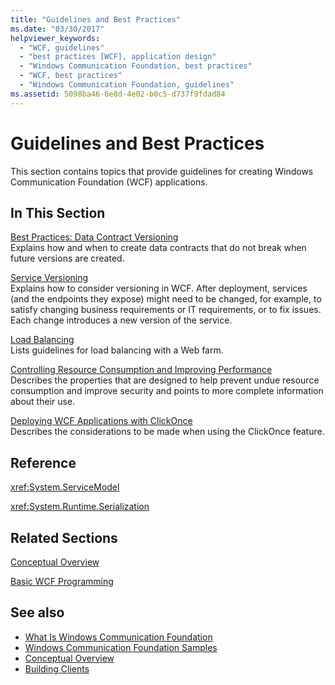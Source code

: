 ```yaml
---
title: "Guidelines and Best Practices"
ms.date: "03/30/2017"
helpviewer_keywords: 
  - "WCF, guidelines"
  - "best practices [WCF], application design"
  - "Windows Communication Foundation, best practices"
  - "WCF, best practices"
  - "Windows Communication Foundation, guidelines"
ms.assetid: 5098ba46-6e8d-4e02-b0c5-d737f9fdad84
---
```

# Guidelines and Best Practices
This section contains topics that provide guidelines for creating Windows Communication Foundation (WCF) applications.  
  
## In This Section  
 [Best Practices: Data Contract Versioning](../../../docs/framework/wcf/best-practices-data-contract-versioning.md)  
 Explains how and when to create data contracts that do not break when future versions are created.  
  
 [Service Versioning](../../../docs/framework/wcf/service-versioning.md)  
 Explains how to consider versioning in WCF. After deployment, services (and the endpoints they expose) might need to be changed, for example, to satisfy changing business requirements or IT requirements, or to fix issues. Each change introduces a new version of the service.  
  
 [Load Balancing](../../../docs/framework/wcf/load-balancing.md)  
 Lists guidelines for load balancing with a Web farm.  
  
 [Controlling Resource Consumption and Improving Performance](../../../docs/framework/wcf/controlling-resource-consumption-and-improving-performance.md)  
 Describes the properties that are designed to help prevent undue resource consumption and improve security and points to more complete information about their use.  
  
 [Deploying WCF Applications with ClickOnce](../../../docs/framework/wcf/deploying-wcf-applications-with-clickonce.md)  
 Describes the considerations to be made when using the ClickOnce feature.  
  
## Reference  
 <xref:System.ServiceModel>  
  
 <xref:System.Runtime.Serialization>  
  
## Related Sections  
 [Conceptual Overview](../../../docs/framework/wcf/conceptual-overview.md)  
  
 [Basic WCF Programming](../../../docs/framework/wcf/basic-wcf-programming.md)  
  
## See also
- [What Is Windows Communication Foundation](../../../docs/framework/wcf/whats-wcf.md)
- [Windows Communication Foundation Samples](https://msdn.microsoft.com/library/8ec9d192-5d81-4f64-bfd3-90c5e5858c91)
- [Conceptual Overview](../../../docs/framework/wcf/conceptual-overview.md)
- [Building Clients](../../../docs/framework/wcf/building-clients.md)
